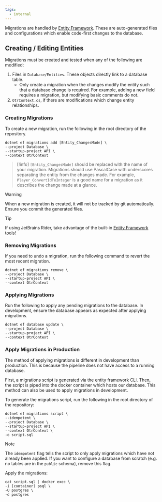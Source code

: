 ```yaml
---
tags:
  - internal
---
```


Migrations are handled by [Entity Framework](https://learn.microsoft.com/en-us/aspnet/entity-framework). These are auto-generated files and configurations which enable code-first changes to the database.

## Creating / Editing Entities

Migrations must be created and tested when any of the following are modified:

1. Files in `Database/Entities`. These objects directly link to a database table.
   - Only create a migration when the changes modify the entity such that a database change is required. For example, adding a new field requires a migration, but modifying basic comments do not.
2. `OtrContext.cs`, if there are modifications which change entity relationships.

### Creating Migrations

To create a new migration, run the following in the root directory of the repository.

 ```
 dotnet ef migrations add [Entity_ChangesMade] \
 --project Database \
 --startup-project API \
 --context OtrContext
 ```

> [!info]
> `[Entity_ChangesMade]` should be replaced with the name of your migration. Migrations should use PascalCase with underscores separating the entity from the changes made. For example, `Player_ConvertIdToInteger` is a good name for a migration as it describes the change made at a glance.

> [!warning]
> When a new migration is created, it will not be tracked by git automatically. Ensure you commit the generated files.

> [!tip]
> If using JetBrains Rider, take advantage of the built-in [Entity Framework tools](https://www.jetbrains.com/help/rider/Visual_interface_for_EF_Core_commands.html)!

### Removing Migrations

If you need to undo a migration, run the following command to revert the most recent migration.

 ```
 dotnet ef migrations remove \
 --project Database \
 --startup-project API \
 --context OtrContext
 ```

### Applying Migrations

Run the following to apply any pending migrations to the database. In development, ensure the database appears as expected after applying migrations.

 ```
 dotnet ef database update \
 --project Database \
 --startup-project API \
 --context OtrContext
 ```

### Apply Migrations in Production

The method of applying migrations is different in development than production. This is because the pipeline does not have access to a running database.

First, a migrations script is generated via the entity framework CLI. Then, the script is piped into the docker container which hosts our database. This method can also be used to apply migrations in development.

To generate the migrations script, run the following in the root directory of the repository:

 ```
 dotnet ef migrations script \
 --idempotent \
 --project Database \
 --startup-project API \
 --context OtrContext \
 -o script.sql
 ```

> [!note]
> The `idempotent` flag tells the script to only apply migrations which have not already been applied.
> If you want to configure a database from scratch (e.g. no tables are in the `public` schema),
> remove this flag.

Apply the migrations:

 ```
 cat script.sql | docker exec \
 -i [container] psql \
 -U postgres \
 -d postgres
 ```
